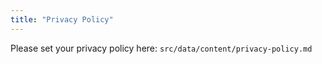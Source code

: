 ```yaml
---
title: "Privacy Policy"
---
```


Please set your privacy policy here: `src/data/content/privacy-policy.md`
